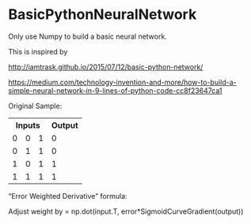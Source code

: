 # BasicPythonNeuralNetwork
Only use Numpy to build a basic neural network.

This is inspired by 

http://iamtrask.github.io/2015/07/12/basic-python-network/

https://medium.com/technology-invention-and-more/how-to-build-a-simple-neural-network-in-9-lines-of-python-code-cc8f23647ca1

Original Sample:

<table>
  <tbody><tr>
    <th colspan="3">Inputs</th>
    <th >Output</th>
  </tr>
  <tr>
    <td >0</td>
    <td>0</td>
    <td>1</td>
    <td>0</td>
  </tr>
  <tr>
    <td>0</td>
    <td>1</td>
    <td>1</td>
    <td>0</td>
  </tr>
  <tr>
    <td>1</td>
    <td>0</td>
    <td>1</td>
    <td>1</td>
  </tr>
  <tr>
    <td>1</td>
    <td>1</td>
    <td>1</td>
    <td>1</td>
  </tr>
</tbody></table>

“Error Weighted Derivative” formula:

Adjust weight by = np.dot(input.T, error*SigmoidCurveGradient(output))
